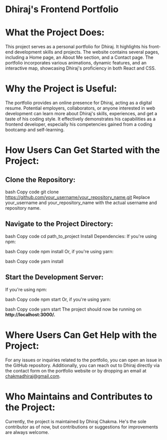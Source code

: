 # Dhiraj's Frontend Portfolio


# What the Project Does:
This project serves as a personal portfolio for Dhiraj. It highlights his front-end development skills and projects. The website contains several pages, including a Home page, an About Me section, and a Contact page. The portfolio incorporates various animations, dynamic features, and an interactive map, showcasing Dhiraj's proficiency in both React and CSS.

# Why the Project is Useful:
The portfolio provides an online presence for Dhiraj, acting as a digital resume. Potential employers, collaborators, or anyone interested in web development can learn more about Dhiraj's skills, experiences, and get a taste of his coding style. It effectively demonstrates his capabilities as a frontend developer, especially his competencies gained from a coding bootcamp and self-learning.

# How Users Can Get Started with the Project:
## Clone the Repository:

bash
Copy code
git clone https://github.com/your_username/your_repository_name.git
Replace your_username and your_repository_name with the actual username and repository name.

## Navigate to the Project Directory:

bash
Copy code
cd path_to_project
Install Dependencies:
If you're using npm:

bash
Copy code
npm install
Or, if you're using yarn:

bash
Copy code
yarn install

## Start the Development Server:
If you're using npm:

bash
Copy code
npm start
Or, if you're using yarn:

bash
Copy code
yarn start
The project should now be running on **http://localhost:3000/.**

# Where Users Can Get Help with the Project:
For any issues or inquiries related to the portfolio, you can open an issue in the GitHub repository. Additionally, you can reach out to Dhiraj directly via the contact form on the portfolio website or by dropping an email at chakmadhiraj@gmail.com.

# Who Maintains and Contributes to the Project:
Currently, the project is maintained by Dhiraj Chakma. He's the sole contributor as of now, but contributions or suggestions for improvements are always welcome.
